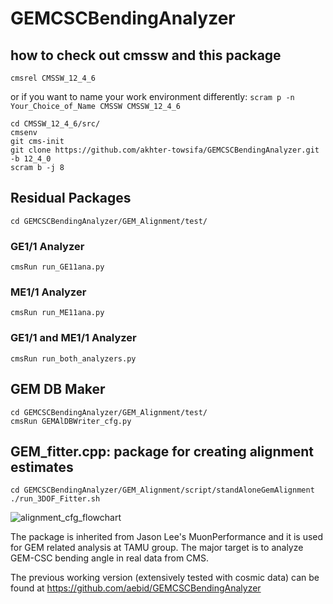 # GEMCSCBendingAnalyzer

## how to check out cmssw and this package
```
cmsrel CMSSW_12_4_6 
```
or if you want to name your work environment differently: 
```scram p -n Your_Choice_of_Name CMSSW CMSSW_12_4_6```

```
cd CMSSW_12_4_6/src/
cmsenv
git cms-init
git clone https://github.com/akhter-towsifa/GEMCSCBendingAnalyzer.git -b 12_4_0
scram b -j 8
```

## Residual Packages
```
cd GEMCSCBendingAnalyzer/GEM_Alignment/test/
```
### GE1/1 Analyzer
```
cmsRun run_GE11ana.py
```
### ME1/1 Analyzer
```
cmsRun run_ME11ana.py
```
### GE1/1 and ME1/1 Analyzer
```
cmsRun run_both_analyzers.py
```
## GEM DB Maker
```
cd GEMCSCBendingAnalyzer/GEM_Alignment/test/
cmsRun GEMAlDBWriter_cfg.py
```
## GEM_fitter.cpp: package for creating alignment estimates
```
cd GEMCSCBendingAnalyzer/GEM_Alignment/script/standAloneGemAlignment
./run_3DOF_Fitter.sh
```
![alignment_cfg_flowchart](https://github.com/akhter-towsifa/GEMCSCBendingAnalyzer/assets/51368122/e4141fa9-64f3-4be7-b0d0-6a545466a1dd)




The package is inherited from Jason Lee's MuonPerformance and it is used for GEM related analysis at TAMU group. The major target is to analyze GEM-CSC bending angle in real data from CMS.

The previous working version (extensively tested with cosmic data) can be found at https://github.com/aebid/GEMCSCBendingAnalyzer


